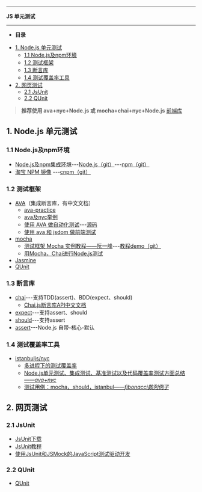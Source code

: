 ___
**JS 单元测试**
___
* **目录**

<!-- TOC -->

- [1. Node.js 单元测试](#1-nodejs-单元测试)
    - [1.1 Node.js及npm环境](#11-nodejs及npm环境)
    - [1.2 测试框架](#12-测试框架)
    - [1.3 断言库](#13-断言库)
    - [1.4 测试覆盖率工具](#14-测试覆盖率工具)
- [2. 网页测试](#2-网页测试)
    - [2.1 JsUnit](#21-jsunit)
    - [2.2 QUnit](#22-qunit)

<!-- /TOC -->

> **推荐使用 ava+nyc+Node.js 或 mocha+chai+nyc+Node.js**
> [前端库](https://www.awesomes.cn/repos/Applications/Testings)

## 1. Node.js 单元测试

### 1.1 Node.js及npm环境 

 * [Node.js及npm集成环境](https://github.com/mochajs/mocha)---[Node.js（git）](https://github.com/nodejs/node)---[npm（git）](https://github.com/npm/npm)
 * [淘宝 NPM 镜像](https://npm.taobao.org) ---[cnpm（git）](https://github.com/cnpm/cnpm)
 
### 1.2 测试框架 

 * [AVA](https://github.com/avajs/ava-docs/blob/master/zh_CN/readme.md)（集成断言库，有中文文档） 
     * [ava-practice](http://i5ting.github.io/ava-practice/)
     * [ava及nyc举例](http://blog.csdn.net/dongshaoshuai/article/details/51684256)
     * [使用 AVA 做自动化测试](http://www.bijishequ.com/detail/438720?p=)---[源码](https://github.com/Barrior/ava-testing-examples)
     * [使用 ava 和 jsdom 做前端测试](https://segmentfault.com/a/1190000005834279)
 * [mocha](https://github.com/mochajs/mocha) 
     * [测试框架 Mocha 实例教程——阮一峰](http://www.ruanyifeng.com/blog/2015/12/a-mocha-tutorial-of-examples.html)---[教程demo（git）](https://github.com/ruanyf/mocha-demos)
     * [用Mocha，Chai进行Node.js测试](http://www.html-js.com/article/1875)
 * [Jasmine](https://jasmine.github.io/)
 * [QUnit](http://qunitjs.com/)

### 1.3 断言库 

 * [chai](https://github.com/chaijs/chai)---支持TDD(assert)、BDD(expect、should)
    * [Chai.js断言库API中文文档](http://www.jianshu.com/p/f200a75a15d2)
 * [expect](https://github.com/Automattic/expect.js)---支持assert、should
 * [should](https://github.com/shouldjs/should.js)---支持assert
 * [assert](https://nodejs.org/api/assert.html)---Node.js 自带-核心-默认

### 1.4 测试覆盖率工具 

 * [istanbuljs/nyc](https://github.com/istanbuljs/nyc)
     * [多进程下的测试覆盖率](http://taobaofed.org/blog/2015/12/15/nodejs-cluster-cov/)
     * [Node.js单元测试、集成测试、基准测试以及代码覆盖率测试方面总结——*ava+nyc*](http://ourjs.com/detail/5738493888feaf2d031d24fa)
     * [测试用例：mocha，should，istanbul——*fibonacci数列例子*](http://wiki.jikexueyuan.com/project/node-lessons/mocha-should-istanbul.html)
    
## 2. 网页测试

### 2.1 JsUnit
 * [JsUnit下载](http://www.jsunit.net/)
 * [JsUnit教程](http://www.javawebentry.com/html/639.html)
 * [使用JsUnit和JSMock的JavaScript测试驱动开发](http://www.infoq.com/cn/articles/javascript-tdd)

### 2.2 QUnit
 * [QUnit](http://qunitjs.com/)
